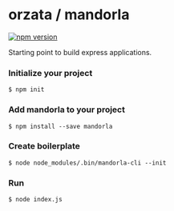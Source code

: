 # orzata / mandorla
[![npm version](https://badge.fury.io/js/mandorla.svg)](https://badge.fury.io/js/mandorla)

Starting point to build express applications.

### Initialize your project
```
$ npm init
```

### Add mandorla to your project
```
$ npm install --save mandorla
```

### Create boilerplate
```
$ node node_modules/.bin/mandorla-cli --init
```

### Run
```
$ node index.js
```
